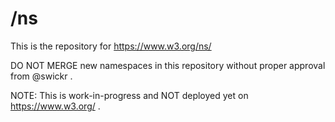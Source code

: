 
# /ns

This is the repository for https://www.w3.org/ns/

DO NOT MERGE new namespaces in this repository without proper approval from @swickr .

NOTE: This is work-in-progress and NOT deployed yet on https://www.w3.org/ .

